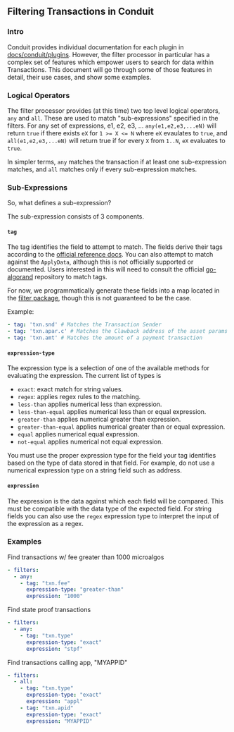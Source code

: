 ## Filtering Transactions in Conduit

### Intro
Conduit provides individual documentation for each plugin in [docs/conduit/plugins](./plugins). However, the filter
processor in particular has a complex set of features which empower users to search for data within Transactions.
This document will go through some of those features in detail, their use cases, and show some examples.

### Logical Operators

The filter processor provides (at this time) two top level logical operators, `any` and `all`. These are used to match
"sub-expressions" specified in the filters. For any set of expressions, e1, e2, e3, ... `any(e1,e2,e3,...eN)` will return
`true` if there exists `eX` for `1 >= X <= N` where `eX` evaulates to `true`,
and `all(e1,e2,e3,...eN)` will return true if for every `X` from `1..N`, `eX` evaluates to `true`.

In simpler terms, `any` matches the transaction if at least one sub-expression matches, and `all` matches only if every
sub-expression matches.

### Sub-Expressions
So, what defines a sub-expression?

The sub-expression consists of 3 components.  
#### `tag`
The tag identifies the field to attempt to match. The fields derive their tags according to the
[official reference docs](https://developer.algorand.org/docs/get-details/transactions/transactions/).
You can also attempt to match against the `ApplyData`, although this is not officially supported or documented.
Users interested in this will need to consult the official
[go-algorand](https://github.com/algorand/go-algorand/blob/master/data/transactions/transaction.go#L104) repository to match tags.


For now, we programmatically generate these fields into a map located in the
[filter package](https://github.com/algorand/indexer/blob/develop/conduit/plugins/processors/filterprocessor/fields/generated_signed_txn_map.go),
though this is not guaranteed to be the case.


Example:
```yaml
- tag: 'txn.snd' # Matches the Transaction Sender
- tag: 'txn.apar.c' # Matches the Clawback address of the asset params
- tag: 'txn.amt' # Matches the amount of a payment transaction
```

#### `expression-type`
The expression type is a selection of one of the available methods for evaluating the expression. The current list of
types is 
* `exact`: exact match for string values.
* `regex`:  applies regex rules to the matching.
* `less-than` applies numerical less than expression.
* `less-than-equal` applies numerical less than or equal expression.
* `greater-than` applies numerical greater than expression.
* `greater-than-equal` applies numerical greater than or equal expression.
* `equal` applies numerical equal expression.
* `not-equal` applies numerical not equal expression.

You must use the proper expression type for the field your tag identifies based on the type of data stored in that field.
For example, do not use a numerical expression type on a string field such as address.


#### `expression`
The expression is the data against which each field will be compared. This must be compatible with the data type of
the expected field. For string fields you can also use the `regex` expression type to interpret the input of the
expression as a regex. 

### Examples

Find transactions w/ fee greater than 1000 microalgos
```yaml
- filters:
  - any:
    - tag: "txn.fee"
      expression-type: "greater-than"
      expression: "1000"
```

Find state proof transactions
```yaml
- filters:
  - any:
    - tag: "txn.type"
      expression-type: "exact"
      expression: "stpf"
```

Find transactions calling app, "MYAPPID"
```yaml
- filters:
  - all:
    - tag: "txn.type"
      expression-type: "exact"
      expression: "appl"
    - tag: "txn.apid"
      expression-type: "exact"
      expression: "MYAPPID"
```